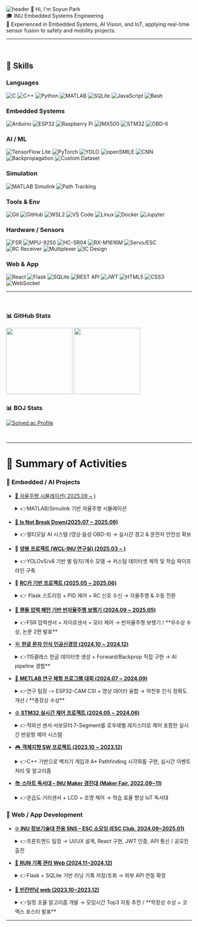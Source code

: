 ![header](https://capsule-render.vercel.app/api?type=waving&color=gradient&height=180&section=header&text=🚙%20Soyun%20Park%20🤖&fontSize=40)
👋 Hi, I'm Soyun Park  
🎓 INU Embedded Systems Engineering  
🔧 Experienced in Embedded Systems, AI Vision, and IoT, applying real-time sensor fusion to safety and mobility projects.


---

<br>

## 🔹 Skills

### Languages
![C](https://img.shields.io/badge/C-A8B9CC?style=flat-square&logo=c&logoColor=white)
![C++](https://img.shields.io/badge/C++-00599C?style=flat-square&logo=cplusplus&logoColor=white)
![Python](https://img.shields.io/badge/Python-3776AB?style=flat-square&logo=python&logoColor=white)
![MATLAB](https://img.shields.io/badge/MATLAB-0076A8?style=flat-square&logo=Mathworks&logoColor=white)
![SQLite](https://img.shields.io/badge/SQLite-003B57?style=flat-square&logo=sqlite&logoColor=white)
![JavaScript](https://img.shields.io/badge/JavaScript-F7DF1E?style=flat-square&logo=javascript&logoColor=black)
![Bash](https://img.shields.io/badge/Bash-4EAA25?style=flat-square&logo=gnubash&logoColor=white)

### Embedded Systems
![Arduino](https://img.shields.io/badge/Arduino-00979D?style=flat-square&logo=arduino&logoColor=white)
![ESP32](https://img.shields.io/badge/ESP32-000000?style=flat-square&logo=espressif&logoColor=white)
![Raspberry Pi](https://img.shields.io/badge/Raspberry%20Pi-A22846?style=flat-square&logo=raspberrypi&logoColor=white)
![IMX500](https://img.shields.io/badge/IMX500_AI_Camera-FF6F00?style=flat-square&logo=sony&logoColor=white)
![STM32](https://img.shields.io/badge/STM32-03234B?style=flat-square&logo=stmicroelectronics&logoColor=white)
![OBD-II](https://img.shields.io/badge/OBD--II-FF9900?style=flat-square&logo=car&logoColor=white)

### AI / ML
![TensorFlow Lite](https://img.shields.io/badge/TensorFlow_Lite-FF6F00?style=flat-square&logo=tensorflow&logoColor=white)
![PyTorch](https://img.shields.io/badge/PyTorch-EE4C2C?style=flat-square&logo=pytorch&logoColor=white)
![YOLO](https://img.shields.io/badge/YOLOv5/v8-00FFFF?style=flat-square&logo=opencv&logoColor=black)
![openSMILE](https://img.shields.io/badge/openSMILE-FF1493?style=flat-square&logo=audacity&logoColor=white)
![CNN](https://img.shields.io/badge/CNN-000000?style=flat-square&logo=deepmind&logoColor=white)
![Backpropagation](https://img.shields.io/badge/Backpropagation-2E8B57?style=flat-square&logo=matrix&logoColor=white)
![Custom Dataset](https://img.shields.io/badge/Custom_Dataset-4682B4?style=flat-square&logo=googledrive&logoColor=white)

### Simulation
![MATLAB Simulink](https://img.shields.io/badge/Simulink-FF7300?style=flat-square&logo=mathworks&logoColor=white)
![Path Tracking](https://img.shields.io/badge/Path_Tracking-008080?style=flat-square&logo=autodesk&logoColor=white)

### Tools & Env
![Git](https://img.shields.io/badge/Git-F05032?style=flat-square&logo=git&logoColor=white)
![GitHub](https://img.shields.io/badge/GitHub-181717?style=flat-square&logo=github&logoColor=white)
![WSL2](https://img.shields.io/badge/WSL2-0078D6?style=flat-square&logo=windows&logoColor=white)
![VS Code](https://img.shields.io/badge/VS_Code-007ACC?style=flat-square&logo=visualstudiocode&logoColor=white)
![Linux](https://img.shields.io/badge/Linux-FCC624?style=flat-square&logo=linux&logoColor=black)
![Docker](https://img.shields.io/badge/Docker-2496ED?style=flat-square&logo=docker&logoColor=white)
![Jupyter](https://img.shields.io/badge/Jupyter-F37626?style=flat-square&logo=jupyter&logoColor=white)

### Hardware / Sensors
![FSR](https://img.shields.io/badge/FSR_Sensor-696969?style=flat-square&logo=analogdevices&logoColor=white)
![MPU-9250](https://img.shields.io/badge/MPU--9250-008000?style=flat-square&logo=arduino&logoColor=white)
![HC-SR04](https://img.shields.io/badge/HC--SR04-6495ED?style=flat-square&logo=sonarsource&logoColor=white)
![RX-M1616M](https://img.shields.io/badge/RX--M1616M-DAA520?style=flat-square&logo=analog&logoColor=white)
![Servo/ESC](https://img.shields.io/badge/Servo/ESC-FF4500?style=flat-square&logo=servo&logoColor=white)
![RC Receiver](https://img.shields.io/badge/RC_Receiver-800080?style=flat-square&logo=car&logoColor=white)
![Multiplexer](https://img.shields.io/badge/Multiplexer-191970?style=flat-square&logo=ibm&logoColor=white)
![IC Design](https://img.shields.io/badge/IC_Design-2F4F4F?style=flat-square&logo=semanticscholar&logoColor=white)

### Web & App
![React](https://img.shields.io/badge/React-61DAFB?style=flat-square&logo=react&logoColor=black)
![Flask](https://img.shields.io/badge/Flask-000000?style=flat-square&logo=flask&logoColor=white)
![SQLite](https://img.shields.io/badge/SQLite-003B57?style=flat-square&logo=sqlite&logoColor=white)
![REST API](https://img.shields.io/badge/REST_API-FF5733?style=flat-square&logo=postman&logoColor=white)
![JWT](https://img.shields.io/badge/JWT-000000?style=flat-square&logo=jsonwebtokens&logoColor=white)
![HTML5](https://img.shields.io/badge/HTML5-E34F26?style=flat-square&logo=html5&logoColor=white)
![CSS3](https://img.shields.io/badge/CSS3-1572B6?style=flat-square&logo=css3&logoColor=white)
![WebSocket](https://img.shields.io/badge/WebSocket-010101?style=flat-square&logo=socketdotio&logoColor=white)

---

<br>

### 📊 GitHub Stats
<div align="left">

<img src="https://github-readme-stats.vercel.app/api?username=psy1218&show_icons=true&theme=radical" height="180em"/>
<img src="https://github-readme-stats.vercel.app/api/top-langs/?username=psy1218&layout=compact&theme=radical&hide=jupyter%20notebook" height="180em"/>

</div>


### 📊 BOJ Stats
[![Solved.ac Profile](http://mazassumnida.wtf/api/v2/generate_badge?boj=asz1218)](https://solved.ac/profile/psy1218)



<br>

---
# 📑 Summary of Activities

### 🔹 Embedded / AI Projects

- [🚙 자율주행 시뮬레이션( 2025.09 ~ )](https://github.com/jjong102/Third_Impact)
  <details>
    <summary>👉MATLAB/Simulink 기반 자율주행 시뮬레이션</summary>
  
  - **역할:** 시스템 설계 및 시뮬레이션 구현  
  - **내용:**  
    - RoadRunner + Simulink를 활용해 자율주행 차량의 차선 유지, 차선 변경, 장애물 회피, Cut-in 대응 시나리오를 시뮬레이션  
    - Vision Sensor, Radar, LiDAR 등 가상 센서를 구성하고, PID 제어 및 경로 Planner 로직을 설계  
    - 다양한 주행 환경(직선, 곡선, 장애물, 돌발 상황)에서 인식 및 제어 성능 검증  
  - **기술:** MATLAB, Simulink, RoadRunner, Automated Driving Toolbox, Navigation Toolbox  
  
  </details>

- [🚗 **Is Not Break Down(2025.07 ~ 2025.09)**](https://github.com/brake-down)  
  <details>
    <summary>👉멀티모달 AI 시스템 (영상·음성·OBD-II) → 실시간 경고 & 운전자 안전성 확보</summary>
  
  - **역할:** 메인 개발자
  - **내용:** 운전자의 급발진 및 페달 오조작 상황을 조기에 감지하는 멀티모달 AI 기반 시스템  
    - **입력:**  
      - 얼굴 표정(FER, IMX500) → 놀람·분노 감정 탐지  
      - 음성(openSMILE) → 긴장·당황 발화 패턴 분석  
      - 차량 센서(OBD-II) → 속도, RPM, 스로틀, 브레이크 신호 실시간 수집  
    - **구조:**  
      - Producer-Consumer 아키텍처 기반 멀티스레드 처리  
      - 영상/음성/센서 데이터를 동기화하여 융합(Fusion)  
      - 이상 상황 발생 시 **실시간 경고 판단 및 UI 표시**
  - **기술:** Raspberry Pi 5, TensorFlow Lite (FER 모델), openSMILE, Python 멀티스레딩, OBD-II 시리얼 통신
  - **성과:**  
    - **실시간 경고 시스템 구현**: UI에 Alert 아이콘 전환 + 이벤트 로깅  
    - **안정성 기능 추가**: 쿨다운 타이머, persist_min_frames 로직 적용 → 오탐률 감소  
    - **의의:** 멀티모달 데이터 융합(AI + 센서)을 통한 운전자 안전성 확보 가능성 검증 
  
  </details>
  

- 🐝 [**양봉 프로젝트 (WCL-INU 연구실) (2025.03 ~ )**](https://github.com/WCL-INU/BEE_COUNT_YOLO5)
  <details>
    <summary>👉YOLOv5/v8 기반 벌 탐지/계수 모델 → 커스텀 데이터셋 제작 및 학습 파이프라인 구축</summary>
  
  - **역할:** 데이터셋 제작 및 모델 학습 담당
  - **내용:** YOLOv5/v8을 활용한 꿀벌 탐지 및 계수 연구  
    - 기존 영상에서 벌을 탐지하기 위해 **labelImg를 사용한 수천 장 단위의 수작업 라벨링** 진행  
    - YOLO 포맷(`.txt`) 변환 후 **커스텀 데이터셋 디렉토리 구조(`images/train`, `labels/train` 등) 직접 구성**  
    - **데이터 전처리**: 벌이 없는 프레임에도 빈 라벨 파일 생성하여 모델의 false positive 최소화  
    - **학습/검증 파이프라인 구축**: `train.py` 실행 환경 세팅, 파라미터 튜닝, GPU/가상환경 관리
  - **기술:** Python, YOLOv5/v8, PyTorch, LabelImg, 데이터셋 관리(~/bee/dataset)
  - **성과:**  
    - 벌 탐지 정확도를 높인 **커스텀 YOLO 모델 학습 진행 중**  
    - 그림자·겹침 등 어려운 상황에서도 일정 수준 이상의 탐지 성능 확보  
    - 연구실 내부에서 활용 가능한 **실험용 데이터셋 및 학습 코드베이스 구축**
  
  </details>
  
- 🚙 [**RC카 기반 프로젝트 (2025.05 ~ 2025.06)**](https://github.com/psy1218/RC_Car)
  <details>
  <summary>👉 Flask 스트리밍 + PID 제어 + RC 신호 수신 → 자율주행 & 수동 전환</summary>
  
  - **역할:** 시스템 통합 개발
  - **내용:**  
    - Raspberry Pi 5 + Picamera2를 활용해 RC카 주행 영상을 **Flask 웹 서버**를 통해 실시간 스트리밍  
    - OpenCV 기반 차선 인식 및 **PID 알고리즘**을 적용한 조향 제어로 **라인트레이싱 자율주행** 구현  
    - Radiolink AT9 조종기 & R9DS 수신기에서 PWM 신호를 받아, **수동 모드로 전환 시 RC 입력 우선 제어** 가능하도록 설계  
    - Arduino Nano를 서브 컨트롤러로 사용해 Servo(조향) 및 ESC(모터) 제어를 안정화, Raspberry Pi와 시리얼 통신으로 통합
  - **기술:** Raspberry Pi 5, Picamera2, Arduino Nano, Python (Flask, OpenCV), PID 제어, PWM 신호 처리
  - **성과:**  
    - **자율주행 ↔ 수동 전환 모드**를 실시간으로 스위칭 가능  
    - **긴급사출(Emergency Kill Switch)** 기능을 구현해 안전성 확보  
    - Flask 기반 웹 인터페이스에서 주행 영상을 확인하면서 제어 가능 → **원격 관제 환경** 시연 성공  
    - 실제 하드웨어(조종기/수신기 + RC카 플랫폼)와 소프트웨어(PID + Flask 서버)를 통합하며 **임베디드 시스템 전주기 경험**
  - **의의:**  
    - 단순 라인트레이싱을 넘어, **수동/자율 주행 통합 및 안전 기능(긴급사출)** 까지 구현  
    - 학부 수준에서 실제 차량 시스템의 **HMI(사람-기계 인터페이스)** 와 유사한 구조를 소형 RC카에 적용한 사례

  
  </details>
  
- [🦽 **핸들 압력 패턴 기반 반자율주행 보행기 (2024.09 ~ 2025.05)**](https://github.com/Capstone-A-Sharp)  
  <details>
    <summary>👉FSR 압력센서 + 자이로센서 + 모터 제어 → 반자율주행 보행기 / **우수상 수상, 논문 2편 발표** </summary>
  
  - **역할:** 임베디드 개발자
  - **내용:** 노약자를 위한 보행 보조기 제작  
    - 캡스톤: 핸들 압력 패턴 기반 반자율주행 보행기
    - 창업지원단: 사용자 맞춤형 보행 보조기 제작
  - **기술:**  
    - **하드웨어:** FSR 매트릭스 압력센서(핸들 압력 감지), 자이로센서(오르막·내리막 판별), DC 모터 + 드라이버  
    - **소프트웨어:** 모터 제어 코드 구현 및 각 모듈 통합(Combine), Raspberry Pi 5 ↔ Arduino 간 시리얼 통신  
    - **시스템 통합:** 센서 데이터 → 제어 알고리즘 적용 → 보행 보조기 구동까지 end-to-end 구현
  - **성과:**  
    - 캡스톤 디자인 완성 / 창업지원단 동아리 *우수상 수상*  
    - 관련 연구 성과를 **학술 논문 2편으로 발표**
      - [마이크로컨트롤러 GPIO의 효율적 사용을 위한 클럭 시그널 기반 압력센서 어레이 회로 구성](https://www.dbpia.co.kr/journal/articleDetail?nodeId=NODE12331462)  
      - [고정형 핸들 압력센서 입력을 활용한 사용자 의도 인식 기반 이동장치 아키텍처 설계](https://www.dbpia.co.kr/Journal/articleDetail?nodeId=NODE12288688)
  </details>
  
- [🈶 **한글 문자 인식 인공신경망 (2024.10 ~ 2024.12)**](https://github.com/psy1218/Korean_Character_Recognition)
  <details>
    <summary>👉115클래스 한글 데이터셋 생성 + Forward/Backprop 직접 구현 → AI pipeline 경험** </summary>

  - **내용:**  
    - 한글 문자 인식 문제를 직접 다루기 위해 **64×64 흑백 비트맵 기반 한글 이미지 데이터셋**을 자체 제작  
    - "충, 청, 남, 도" 등 다양한 한글 글자를 대상으로 **폰트·픽셀 위치 변형을 가미한 데이터**를 각 100장씩 생성하여 데이터 다양성 확보  
    - 클래스 수를 확장하여 총 **115개 클래스(one-hot 인코딩 구조)** 로 라벨링, 다중 클래스 분류가 가능한 형태로 구성  
    - 신경망 구조를 직접 설계하고, **순전파(Forward Propagation)** 와 **역전파(Backpropagation)** 알고리즘을 **Python과 C 언어로 직접 구현**  
    - 학습률, 배치 크기, 반복 횟수 등 **하이퍼파라미터를 직접 튜닝**하며 성능 변화를 실험적으로 분석
  - **기술 스택:** Python, C 언어, Custom Neural Network Implementation, 데이터 전처리 & 증강
  - **성과:**  
    - 단순 라이브러리 사용이 아닌 **저수준 구현**을 통해 인공신경망의 수학적/프로그래밍적 동작 원리를 깊이 이해  
    - **훈련 정확도와 테스트 정확도**를 비교하며 오버피팅/범용성 문제를 체감, 데이터 다양성(폰트/위치 변형)의 필요성을 검증  
    - 최종적으로 단순 코드 실습을 넘어, **데이터셋 구축 → 모델 학습/평가 → 한계 분석**까지 수행하여 **인공지능 모델 개발 사이클(AI pipeline)** 을 온전히 경험
  - **의의:**  
    - “한글 인식”이라는 실제 과제를 통해 AI 이론을 실습과 연결  
    - PyTorch/TensorFlow와 같은 고수준 프레임워크 이전 단계에서, **신경망의 내부 작동을 직접 구현하며 원리를 체득**

  </details>
  
- [📡 **METLAB 연구 체험 프로그램 대회 (2024.07 ~ 2024.09)**](https://github.com/psy1218/METLAB_ESP32-cam_CSI)   
  <details>
    <summary>👉연구 팀장 -> ESP32-CAM CSI + 영상 데이터 융합 → 악천후 인식 정확도 개선 / **총장상 수상** </summary>
  
  - **역할:** 연구 팀장
  - **주제:** 악천후 상황에서 자율주행 인식 정확도 개선
  - **내용:**  
    - 자율주행 차량이 악천후(비, 안개, 눈 등) 상황에서 카메라 기반 인식 정확도가 급격히 저하되는 문제에 주목  
    - ESP32-CAM을 활용해 **영상 데이터**와 동시에 **Wi-Fi CSI(Channel State Information) 신호**를 수집하여, 시각·무선 채널 특성을 결합한 멀티모달 데이터셋 구축  
    - 수집된 데이터를 전처리(결측치 제거, Normalization, 특징 선택) 후 **랜덤포레스트(Random Forest) 모델**을 적용하여, 악천후 환경에서의 객체 인식 성능을 비교·평가
  - **기술 스택:** ESP-IDF, ESP-CSI 라이브러리, Python(pandas, scikit-learn), Random Forest 모델, 데이터 전처리/분석
  - **성과:**  
    - 단일 영상 데이터 대비 멀티모달 데이터(영상 + CSI) 기반 모델이 **안개·우천 상황에서 인식 정확도가 유의미하게 향상됨**을 검증  
    - **ESP32-CAM + Wi-Fi CSI**를 결합한 저비용·저전력형 센서 융합 방식의 가능성을 확인  
    - 인천대학교 정보기술대학 **연구 체험 활동 총장상 수상**

  </details>
- [⚙️ **STM32 실시간 제어 프로젝트 (2024.05 ~ 2024.06)**](https://github.com/psy1218/Embedded_SW_project)  
  <details>
    <summary>👉적외선 센서·서보모터·7-Segment를 로우레벨 레지스터로 제어 포함한 실시간 반응형 제어 시스템</summary>
  

  - **역할:** 센서 입력 처리 및 서보모터·세그먼트 제어 로직 구현 담당  
  
  - **내용:**  
    - **적외선(IR) 센서**를 활용해 공이 통과하는 순간을 감지  
    - 감지 신호를 기반으로 **서보모터**가 동작해 공을 떨어뜨리는 동작 구현  
    - 공이 떨어질 때마다 **7-Segment 디스플레이**를 통해 카운트를 실시간 표시  
    - 단순한 HAL 라이브러리 호출이 아니라, **레지스터 단위 설정(ADC, GPIO, Timer, PWM)** 을 통해 **Low-Level 제어**를 직접 구현  
    - 아크릴 구조물을 활용해 **경사로 제작 및 기울기 조절** 기능 추가 → 다양한 실험 환경 구축  
  
  
  - **기술:**  
    - **STM32 마이크로컨트롤러 (C, CMSIS 기반)**  
    - **ADC (Analog to Digital Converter)** 레지스터 직접 제어 → IR 센서 입력값 실시간 처리  
    - **Timer & PWM 레지스터** 활용 → 서보모터 각도 제어 (하드웨어 타이밍 정확도 확보)  
    - **GPIO Low-Level 제어** → 7-Segment 직접 구동  
    - **실시간성 보장**: 인터럽트 기반 이벤트 처리, busy-wait 지양 → 즉각 반응 구현  
    - **데이터시트 기반 설계**: HAL 추상화가 아닌 **레지스터 주소를 직접 매핑**하여 시스템의 동작 원리부터 튼튼하게 구축  
    - 아크릴 기반 실험 하드웨어 제작  
  
  
  - **성과:**  
    - STM32 하드웨어 구조와 데이터시트를 깊이 이해하고, Low-Level 제어 능력 확보  
    - 여러 센서를 동시에 다루며 **임베디드 실시간 제어 시스템 구현 경험 축적**  
    - 단순 구현 수준을 넘어 **하드웨어 최적화 및 신뢰성 높은 동작**을 달성
    
  </details>
- [🎮 **객체지향 SW 프로젝트 (2023.10 ~ 2023.12)**](https://github.com/psy1218/Object-Oriented-Projects)  
    <details>
    <summary>👉C++ 기반으로 벽치기 게임과 A* Pathfinding 시각화를 구현, 실시간 이벤트 처리 및 알고리즘</summary>
    
  ### 🕹️ 벽치기 게임 (Wall Hitting Game)
  - **역할:** 게임 로직 및 기능 구현 담당  
  - **내용:**  
    - `Paddle`, `Ball`, `Bomb`, `Heart` 등의 클래스를 직접 설계하여 **상속, 오버라이딩, 오버로딩** 개념을 적용  
    - 공 튀김, Paddle 충돌, 폭탄 아이템, 목숨 감소 등 다양한 게임 이벤트 구현  
  - **기술:**  
    - **C++** (객체지향 프로그래밍: 상속/오버라이딩/오버로딩)  
    - **SFML Graphics** (공, Paddle, 폭탄, 배경 시각화)  
    - **SFML Audio** (충돌, 아이템 획득, 게임오버 효과음)  
  - **성과:**  
    - 객체지향 개념을 실제 게임 제작에 적용  
    - 실시간 반응형 동작으로 완성도 있는 미니게임 제작  
  
  ---
  
  ### 🐧 A* 경로 탐색 시각화 (A* Pathfinding Visualization)
  - **역할:** 알고리즘 및 시각화 구현 담당  
  - **내용:**  
    - 마우스 좌클릭으로 목적지 지정 → 장애물을 피해 **최단 경로 탐색**  
    - 움직이는 벽이 있을 경우에도 **실시간 경로 재계산**  
    - 경로 탐색 과정(Visited, Path)을 **파란색·노란색 셀**로 시각화  
  - **기술:**  
    - **C++** (클래스 기반 알고리즘 구현)  
    - **A\*** 알고리즘 (휴리스틱 기반 최단 경로 탐색)  
    - **SFML Graphics** (맵, 장애물, 탐색 과정, 경로 시각화)  
  - **성과:**  
    - **A\*** 알고리즘과 실시간 시각화를 결합하여 탐색 과정을 눈으로 확인 가능  
    - 펭귄 캐릭터가 장애물을 피하며 목적지까지 이동하는 애니메이션 구현  

  </details>

- [📚 **스마트 독서대 – INU Maker 경진대 (Maker Fair, 2022.09~11)**](https://github.com/psy1218/Smart_Bookstanding)  
  <details>
    <summary>👉온습도·거리센서 + LCD + 조명 제어 → 학습 효율 향상 IoT 독서대</summary>
  
  - **역할:** 팀 개발자 (임베디드 소프트웨어 구현)
  - **내용:** 독서 환경을 개선하기 위해 센서 및 제어 기능을 통합한 스마트 독서대 제작  
    - **온습도 센서(DHT11):** 독서 환경의 온습도 측정 → 적정 범위 벗어나면 LED 알림  
    - **RTC 모듈(DS1302):** 날짜/시간 표시 및 학습 타이머 기능 제공  
    - **거리 센서:** 사용자의 책과의 거리 감지 → 눈과 책 사이 간격 유지 유도  
    - **LCD 디스플레이:** 시간·날짜·타이머 상태·습도 정보를 직관적으로 표시  
    - **조명 제어(스탠드 LED):** 버튼 입력으로 밝기 3단계 조절 가능 (PWM 활용)  
    - **모드 전환 기능:** 버튼을 통해 타이머 모드 ↔ 날짜 모드 전환
  - **기술:** Arduino, C/C++, 센서 제어 라이브러리(DHT, Wire, DS1302, LCD I2C), PWM 제어, 디지털 입출력
  - **성과:**  
    - 단순 조명 기기를 넘어 **사용자 학습 효율 및 건강을 고려한 IoT형 독서대** 구현  
    - 교내 Maker 경진대회 출품, 임베디드 시스템 설계 및 통합 제어 경험 확보
  </details>
  
### 🔹 Web / App Development
- [🌐 **INU 정보기술대 전용 SNS – ESC 소모임 (ESC Club, 2024.09~2025.01)** ](https://github.com/ESCSNSN/Front-end) 
    <details>
    <summary>👉프론트엔드 팀장 → UI/UX 설계, React 구현, JWT 인증, API 통신 / 공모전 출전</summary>
  
    - **역할:** 프론트엔드 팀장  
  - **내용:** 인천대 정보기술대학 재학생/졸업생을 위한 전용 SNS/앱 개발  
    - **UI/UX 설계:** 앱 전체 화면 흐름 및 사용자 경험 설계 (로그인, 회원가입, 게시판, 댓글, 알림 등)  
    - **프론트엔드 구현:** React 기반 페이지 제작, 반응형 디자인 적용  
    - **인증 및 보안:** JWT 토큰 발급 및 검증 흐름을 프론트엔드 단에서 구현 → 로그인/회원가입/이메일 인증 처리  
    - **데이터 통신:** Axios를 통한 API 연동, GET/POST 요청 처리, 사용자 정보와 게시글 CRUD 기능 구현  
    - **팀 리딩:** 프론트엔드 개발 파트 리딩, 코드 리뷰 및 협업 관리  
  - **기술:** React, CSS 모듈, Axios, JWT 인증, GitHub 협업  
  - **성과:**  
    - **정보기술대 소프트웨어 공모전 출전**  
    - 실제 사용자 중심의 UI/UX 설계부터 구현, 보안(인증) 처리, 데이터 연동까지 **프론트엔드 전반을 경험**

  </details>

- [🏃 **RUN 기록 관리 Web (2024.11~2024.12)**](https://github.com/sjlee0303/DB_project_2024)  
    <details>
    <summary>👉Flask + SQLite 기반 러닝 기록 저장/조회 → 외부 API 연동 확장  </summary>
    
  - **역할:** 개발자
  - **내용:** 러닝 기록을 저장하고 불러와 확인할 수 있는 데이터 중심 웹앱 개발  
    - **DB 활용 중심:** SQLite에 저장된 기록 데이터를 Flask를 통해 불러와 웹 화면에 출력  
    - **기능:**  
      - 개인 기록 입력 → SQLite DB에 저장  
      - 기록 조회 → 저장된 데이터를 불러와 테이블 형식으로 표시  
      - **API 연동:** 외부 API를 통해 다른 사용자들의 러닝 기록까지 불러와 함께 조회 가능  
    - **구현 흐름:** DB 연동 + API 활용을 통해 단순 로컬 기록 관리에서 확장된 데이터 관리 구조 설계
  - **기술:** Flask, SQLite, HTML/CSS (기본 프론트엔드 구성), API 연동
  - **성과:**  
    - **데이터베이스와 외부 API를 동시에 활용한 웹앱 구조** 경험  
    - 프론트엔드 + DB 연동 + 외부 API 응답 처리까지 포함해 **실습형 풀스택 개발 과정 체험**

  </details>
- [📅 **빈칸만남 web (2023.10~2023.12)**](https://github.com/Gap-Meet)  
      <details>
    <summary>👉일정 조율 알고리즘 개발 → 모임시간 Top3 자동 추천 / **학장상 수상 + 코엑스 포스터 발표**</summary>
      
  - **역할:** 일정 조정 알고리즘 개발
  - **내용:** 다수 인원의 시간표 데이터를 기반으로 자동으로 모임 시간을 찾아주는 웹 서비스  
    - 사용자 시간표를 비교해 **공통 가능한 시간대를 자동 탐색**  
    - 인원수·조건(평일/주말, 최소 시간 등)에 따라 **최적 모임 시간 Top3를 랭킹으로 추천**  
    - 알고리즘은 단순 합집합/교집합 계산이 아니라, **참여율을 고려한 가중치 기반 최적화 방식**으로 설계
  - **성과:**  
    - 프로젝트의 핵심 로직(시간 조율)을 구현하여 팀이 완성도 높은 결과물을 발표할 수 있었음  
    - 인천대학교 정보기술대학 공모전 **학장상 수상**  
    - 서울 코엑스에서 **포스터 발표 진행**, 연구 성과를 대외적으로 공유


---



<!--
**psy1218/psy1218** is a ✨ _special_ ✨ repository because its `README.md` (this file) appears on your GitHub profile.

Here are some ideas to get you started:

- 🔭 I’m currently working on ...
- 🌱 I’m currently learning ...
- 👯 I’m looking to collaborate on ...
- 🤔 I’m looking for help with ...
- 💬 Ask me about ...
- 📫 How to reach me: ...
- 😄 Pronouns: ...
- ⚡ Fun fact: ...
-->
